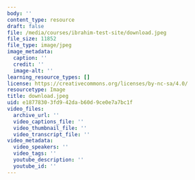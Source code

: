 ```yaml
---
body: ''
content_type: resource
draft: false
file: /media/courses/ibrahim-test-site/download.jpeg
file_size: 11852
file_type: image/jpeg
image_metadata:
  caption: ''
  credit: ''
  image-alt: ''
learning_resource_types: []
license: https://creativecommons.org/licenses/by-nc-sa/4.0/
resourcetype: Image
title: download.jpeg
uid: e1877830-3fd9-42da-b60d-9ce0e7a7bc1f
video_files:
  archive_url: ''
  video_captions_file: ''
  video_thumbnail_file: ''
  video_transcript_file: ''
video_metadata:
  video_speakers: ''
  video_tags: ''
  youtube_description: ''
  youtube_id: ''
---
```

